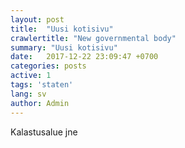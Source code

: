 ```yaml
---
layout: post
title:  "Uusi kotisivu"
crawlertitle: "New governmental body"
summary: "Uusi kotisivu"
date:   2017-12-22 23:09:47 +0700
categories: posts
active: 1
tags: 'staten'
lang: sv
author: Admin
---
```

Kalastusalue jne
